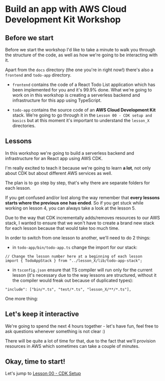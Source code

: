 # Build an app with AWS Cloud Development Kit Workshop

## Before we start

Before we start the workshop I'd like to take a minute to walk you through the structure of the code, as well as how we're going to be interacting with it.

Apart from the `docs` directory (the one you're in right now!) there's also a `frontend` and `todo-app` directory.

- `frontend` contains the code of a React Todo List application which has been implemented for you and it's 99.9% done. What we're going to work on in this workshop is creating a serverless backend and infrastructure for this app using TypeScript.

- `todo-app` contains the source code of an **AWS Cloud Development Kit** stack. We're going to go through it in the `Lesson 00 - CDK setup and basics` but at this moment it's important to understand the `lesson_X` directories.

## Lessons

In this workshop we're going to build a serverless backend and infrastructure for an React app using AWS CDK.

I'm really excited to teach it because we're going to learn **a lot**, not only about CDK but about different AWS services as well.

The plan is to go step by step, that's why there are separate folders for each lesson.

If you get confused and/or lost along the way remember that **every lessons starts where the previous one has ended**. So if you get stuck while working on lesson 4, you can always take a look at the lesson 5.

Due to the way that CDK incrementally adds/removes resources to our AWS stack, I wanted to ensure that we won't have to create a brand new stack for each lesson because that would take too much time.

In order to switch from one lesson to another, we'll need to do 2 things:

- in `todo-app/bin/todo-app.ts` change the import for our stack:

```
// Change the lesson number here at a beginning of each lesson
import { TodoAppStack } from "../lesson_X/lib/todo-app-stack";
```

- in `tsconfig.json` ensure that TS compiler will run only for the current lesson (it's necessary due to the way lessons are structured, without it the compiler would freak out because of duplicated types):

```
"include": ["bin/*.ts", "test/*.ts", "lesson_X/**/*.ts"],
```

One more thing:

## Let's keep it interactive

We're going to spend the next 4 hours together - let's have fun, feel free to ask questions whenever something is not clear :)

There will be quite a lot of time for that, due to the fact that we'll provision resources in AWS which sometimes can take a couple of minutes.

## Okay, time to start!

Let's jump to [Lesson 00 - CDK Setup](./0_cdk_setup.md)
